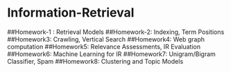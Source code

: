# Information-Retrieval

##Homework-1 : Retrieval Models
##Homework-2: Indexing, Term Positions     
##Homework3: Crawling, Vertical Search
##Homework4: Web graph computation
##Homework5: Relevance Assessments, IR Evaluation
##Homework6: Machine Learning for IR
##Homework7: Unigram/Bigram Classifier, Spam 
##Homework8: Clustering and Topic Models 
